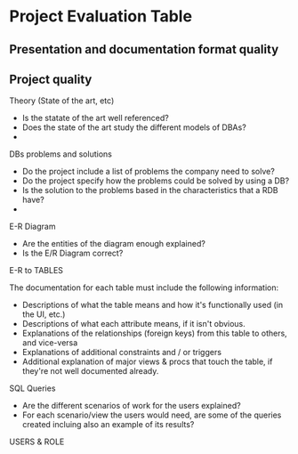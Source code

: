 # Project Evaluation Table

## Presentation and documentation format quality

## Project quality
Theory (State of the art, etc)
 * Is the statate of the art well referenced?
 * Does the state of the art study the different models of DBAs?
 * 


DBs problems and solutions
 * Do the project include a list of problems the company need to solve?
 * Do the project specify how the problems could be solved by using a DB?
 * Is the solution to the problems based in the characteristics that a RDB have?
 * 
E-R Diagram  
 * Are the entities of the diagram enough explained?
 * Is the E/R Diagram correct?

E-R to TABLES

The documentation for each table must include the following information:
 * Descriptions of what the table means and how it's functionally used (in the UI, etc.)
 * Descriptions of what each attribute means, if it isn't obvious.
 * Explanations of the relationships (foreign keys) from this table to others, and vice-versa
 * Explanations of additional constraints and / or triggers
 * Additional explanation of major views & procs that touch the table, if they're not well documented already.

SQL Queries
 * Are the different scenarios of work for the users explained?
 * For each scenario/view the users would need, are some of the queries created incluing also an example of its results?

USERS & ROLE
